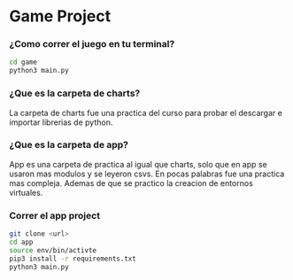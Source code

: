 # Game Project
### ¿Como correr el juego en tu terminal?
```sh
cd game
python3 main.py
```

### ¿Que es la carpeta de charts?
La carpeta de charts fue una practica del curso para probar el descargar e importar librerias de python.

### ¿Que es la carpeta de app?
App es una carpeta de practica al igual que charts, solo que en app se usaron mas modulos y se leyeron csvs. En pocas palabras fue una practica mas compleja. Ademas de que se practico la creacion de entornos virtuales.

 ### Correr el app project
 ```sh
git clone <url>
cd app
source env/bin/activte
pip3 install -r requirements.txt
python3 main.py
 ```
